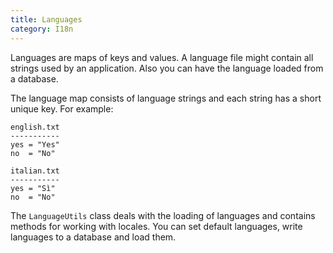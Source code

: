 ```yaml
---
title: Languages
category: I18n
---
```


Languages are maps of keys and values. A language file might contain all strings used by an application. Also you can
have the language loaded from a database.

The language map consists of language strings and each string has a short unique key. For example:

```
english.txt
-----------
yes = "Yes"
no  = "No"

italian.txt
-----------
yes = "Sì"
no  = "No"
```

The `LanguageUtils` class deals with the loading of languages and contains methods for working with locales.
You can set default languages, write languages to a database and load them.